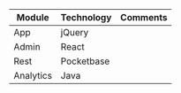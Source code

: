 |Module|Technology|Comments|
|------|----------|--------|
|App|jQuery||
|Admin|React||
|Rest|Pocketbase||
|Analytics|Java||
